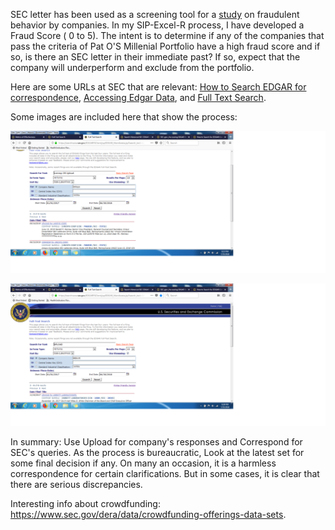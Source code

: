 SEC letter has been used as a screening tool for a [study](http://web.nacva.com/JFIA/Issues/JFIA-2010-2_12.pdf) on fraudulent behavior by companies. In my SIP-Excel-R process, I have developed a Fraud Score ( 0 to 5). The intent is to determine if any of the companies that pass the criteria of Pat O'S Millenial Portfolio have a high fraud score and if so, is there an SEC letter in their immediate past? If so, expect that the company will underperform and exclude from the portfolio. 

Here are some URLs at SEC that are relevant: [How to Search EDGAR for correspondence](https://www.sec.gov/answers/edgarletters.htm), [Accessing Edgar Data](https://www.sec.gov/edgar/searchedgar/accessing-edgar-data.htm), and [Full Text Search](https://searchwww.sec.gov/EDGARFSClient/jsp/EDGAR_MainAccess.jsp?search_text=comment%20letters&isAdv=false). 

Some images are included here that show the process:

![alt text](https://github.com/iShankar/Investment-Software/blob/master/images/SEC%20Comment%20letter%20search.png)

![alt text](https://github.com/iShankar/Investment-Software/blob/master/images/SEC%20Full%20Text%20Search%20example.png)

In summary: Use Upload for company's responses and Correspond for SEC's queries. As the process is bureaucratic, Look at the latest set for some final decision if any. On many an occasion, it is a harmless correspondence for certain clarifications. But in some cases, it is clear that there are serious discrepancies.

Interesting info about crowdfunding: https://www.sec.gov/dera/data/crowdfunding-offerings-data-sets. 
